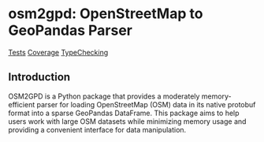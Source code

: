 # osm2gpd: OpenStreetMap to GeoPandas Parser

[Tests](https://github.com/knthls/osm2gpd/actions/workflows/tests.yml/badge.svg)
[Coverage](https://github.com/knthls/osm2gpd/actions/workflows/branch.yml/badge.svg)
[TypeChecking](https://github.com/knthls/osm2gpd/actions/workflows/mypy.yml/badge.svg)

## Introduction

OSM2GPD is a Python package that provides a moderately memory-efficient parser for loading OpenStreetMap (OSM) data in its native protobuf format into a sparse GeoPandas DataFrame. This package aims to help users work with large OSM datasets while minimizing memory usage and providing a convenient interface for data manipulation.
